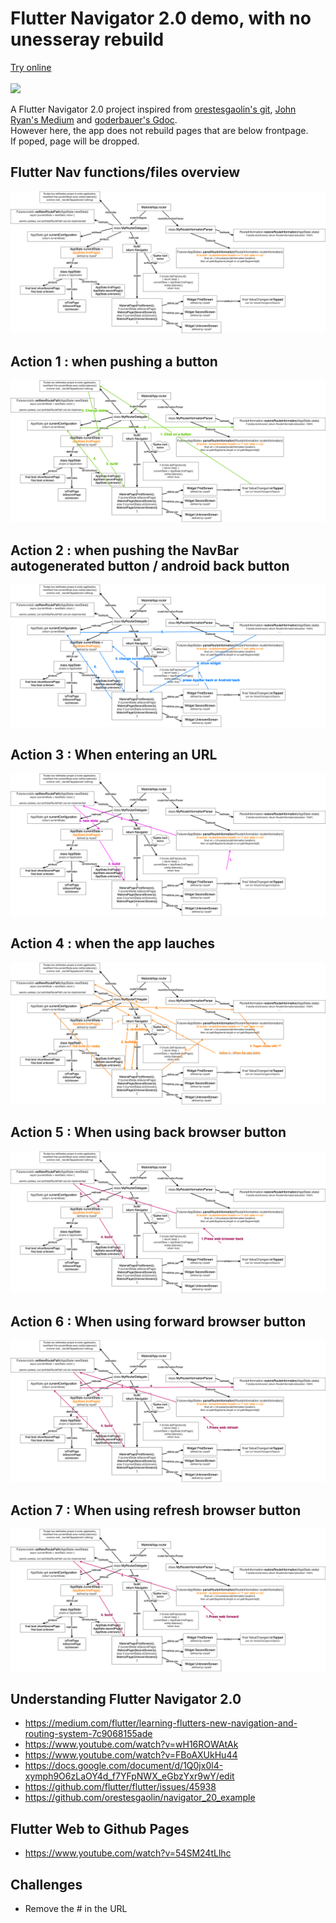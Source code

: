 # Flutter Navigator 2.0 demo, with no unesseray rebuild

<a href="https://dleurs.github.io/flutter_navigator_2.0_demo_no_rebuild/">Try online</a><br/><br/>
![](assets/gif_app_3.gif)

A Flutter Navigator 2.0 project inspired from <a href="https://github.com/orestesgaolin/navigator_20_example">orestesgaolin's git</a>, <a href="https://medium.com/flutter/learning-flutters-new-navigation-and-routing-system-7c9068155ade">John Ryan's Medium</a> and <a href="https://docs.google.com/document/d/1Q0jx0l4-xymph9O6zLaOY4d_f7YFpNWX_eGbzYxr9wY/edit">goderbauer's Gdoc</a>.<br/>
However here, the app does not rebuild pages that are below frontpage.<br/>
If poped, page will be dropped.

## Flutter Nav functions/files overview
![](assets/0_architecture.png)

## Action 1 : when pushing a button
![](assets/1_press_buttons.png)

## Action 2 : when pushing the NavBar autogenerated button / android back button
![](assets/2_navbar_back.png)

## Action 3 : When entering an URL
![](assets/3_enter_URL.png)

## Action 4 : when the app lauches
![](assets/5_action.png)

## Action 5 : When using back browser button
![](assets/5_browser_back.png)

## Action 6 : When using forward browser button
![](assets/6_browser_refresh.png)

## Action 7 : When using refresh browser button
![](assets/7_browser_forward.png)

## Understanding Flutter Navigator 2.0

- https://medium.com/flutter/learning-flutters-new-navigation-and-routing-system-7c9068155ade
- https://www.youtube.com/watch?v=wH16ROWAtAk
- https://www.youtube.com/watch?v=FBoAXUkHu44
- https://docs.google.com/document/d/1Q0jx0l4-xymph9O6zLaOY4d_f7YFpNWX_eGbzYxr9wY/edit
- https://github.com/flutter/flutter/issues/45938
- https://github.com/orestesgaolin/navigator_20_example

## Flutter Web to Github Pages

- https://www.youtube.com/watch?v=54SM24tLlhc
## Challenges 
- Remove the # in the URL
